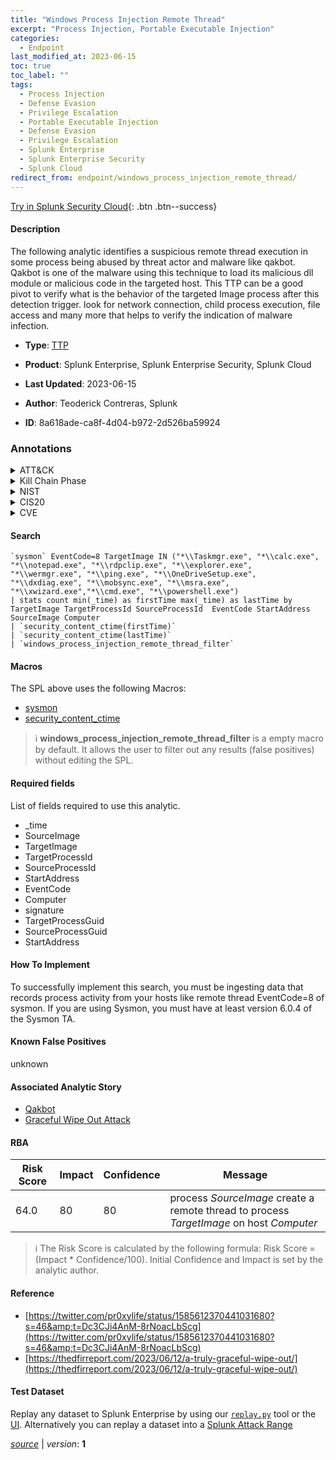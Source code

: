 ```yaml
---
title: "Windows Process Injection Remote Thread"
excerpt: "Process Injection, Portable Executable Injection"
categories:
  - Endpoint
last_modified_at: 2023-06-15
toc: true
toc_label: ""
tags:
  - Process Injection
  - Defense Evasion
  - Privilege Escalation
  - Portable Executable Injection
  - Defense Evasion
  - Privilege Escalation
  - Splunk Enterprise
  - Splunk Enterprise Security
  - Splunk Cloud
redirect_from: endpoint/windows_process_injection_remote_thread/
---
```




[Try in Splunk Security Cloud](https://www.splunk.com/en_us/cyber-security.html){: .btn .btn--success}

#### Description

The following analytic identifies a suspicious remote thread execution in some process being abused by threat actor and malware like qakbot. Qakbot is one of the malware using this technique to load its malicious dll module or malicious code in the targeted host. This TTP can be a good pivot to verify what is the behavior of the targeted Image process after this detection trigger. look for network connection, child process execution, file access and many more that helps to verify the indication of malware infection.

- **Type**: [TTP](https://github.com/splunk/security_content/wiki/Detection-Analytic-Types)
- **Product**: Splunk Enterprise, Splunk Enterprise Security, Splunk Cloud

- **Last Updated**: 2023-06-15
- **Author**: Teoderick Contreras, Splunk
- **ID**: 8a618ade-ca8f-4d04-b972-2d526ba59924

### Annotations
<details>
  <summary>ATT&CK</summary>

<div markdown="1">

#### [ATT&CK](https://attack.mitre.org/)

| ID          | Technique   | Tactic         |
| ----------- | ----------- |--------------- |
| [T1055](https://attack.mitre.org/techniques/T1055/) | Process Injection | Defense Evasion, Privilege Escalation |

| [T1055.002](https://attack.mitre.org/techniques/T1055/002/) | Portable Executable Injection | Defense Evasion, Privilege Escalation |

</div>
</details>


<details>
  <summary>Kill Chain Phase</summary>

<div markdown="1">

* Exploitation


</div>
</details>


<details>
  <summary>NIST</summary>

<div markdown="1">

* DE.CM



</div>
</details>

<details>
  <summary>CIS20</summary>

<div markdown="1">

* CIS 10



</div>
</details>

<details>
  <summary>CVE</summary>

<div markdown="1">


</div>
</details>


#### Search

```
`sysmon` EventCode=8 TargetImage IN ("*\\Taskmgr.exe", "*\\calc.exe", "*\\notepad.exe", "*\\rdpclip.exe", "*\\explorer.exe", "*\\wermgr.exe", "*\\ping.exe", "*\\OneDriveSetup.exe", "*\\dxdiag.exe", "*\\mobsync.exe", "*\\msra.exe", "*\\xwizard.exe","*\\cmd.exe", "*\\powershell.exe") 
| stats count min(_time) as firstTime max(_time) as lastTime by  TargetImage TargetProcessId SourceProcessId  EventCode StartAddress SourceImage Computer 
| `security_content_ctime(firstTime)` 
| `security_content_ctime(lastTime)` 
| `windows_process_injection_remote_thread_filter`
```

#### Macros
The SPL above uses the following Macros:
* [sysmon](https://github.com/splunk/security_content/blob/develop/macros/sysmon.yml)
* [security_content_ctime](https://github.com/splunk/security_content/blob/develop/macros/security_content_ctime.yml)

> :information_source:
> **windows_process_injection_remote_thread_filter** is a empty macro by default. It allows the user to filter out any results (false positives) without editing the SPL.



#### Required fields
List of fields required to use this analytic.
* _time
* SourceImage
* TargetImage
* TargetProcessId
* SourceProcessId
* StartAddress
* EventCode
* Computer
* signature
* TargetProcessGuid
* SourceProcessGuid
* StartAddress



#### How To Implement
To successfully implement this search, you must be ingesting data that records process activity from your hosts like remote thread EventCode=8 of sysmon. If you are using Sysmon, you must have at least version 6.0.4 of the Sysmon TA.
#### Known False Positives
unknown

#### Associated Analytic Story
* [Qakbot](/stories/qakbot)
* [Graceful Wipe Out Attack](/stories/graceful_wipe_out_attack)




#### RBA

| Risk Score  | Impact      | Confidence   | Message      |
| ----------- | ----------- |--------------|--------------|
| 64.0 | 80 | 80 | process $SourceImage$ create a remote thread to process $TargetImage$ on host $Computer$ |


> :information_source:
> The Risk Score is calculated by the following formula: Risk Score = (Impact * Confidence/100). Initial Confidence and Impact is set by the analytic author.


#### Reference

* [https://twitter.com/pr0xylife/status/1585612370441031680?s=46&amp;t=Dc3CJi4AnM-8rNoacLbScg](https://twitter.com/pr0xylife/status/1585612370441031680?s=46&amp;t=Dc3CJi4AnM-8rNoacLbScg)
* [https://thedfirreport.com/2023/06/12/a-truly-graceful-wipe-out/](https://thedfirreport.com/2023/06/12/a-truly-graceful-wipe-out/)



#### Test Dataset
Replay any dataset to Splunk Enterprise by using our [`replay.py`](https://github.com/splunk/attack_data#using-replaypy) tool or the [UI](https://github.com/splunk/attack_data#using-ui).
Alternatively you can replay a dataset into a [Splunk Attack Range](https://github.com/splunk/attack_range#replay-dumps-into-attack-range-splunk-server)




[*source*](https://github.com/splunk/security_content/tree/develop/detections/endpoint/windows_process_injection_remote_thread.yml) \| *version*: **1**